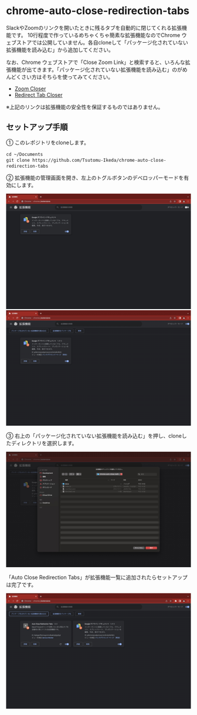 # chrome-auto-close-redirection-tabs

SlackやZoomのリンクを開いたときに残るタブを自動的に閉じてくれる拡張機能です。
10行程度で作っているめちゃくちゃ簡素な拡張機能なのでChrome ウェブストアでは公開していません。各自cloneして「パッケージ化されていない拡張機能を読み込む」から追加してください。

なお、Chrome ウェブストアで「Close Zoom Link」と検索すると、いろんな拡張機能が出てきます。「パッケージ化されていない拡張機能を読み込む」のがめんどくさい方はそちらを使ってみてください。

- [Zoom Closer](https://chrome.google.com/webstore/detail/zoom-closer/appjbedfhcmpknanmbndpojcllfaemal?hl=ja)
- [Redirect Tab Closer](https://chrome.google.com/webstore/detail/redirect-tab-closer/fdffoepgfafohjnlmdeaekigejifenpd?hl=ja)

※上記のリンクは拡張機能の安全性を保証するものではありません。

## セットアップ手順

① このレポジトリをcloneします。

```
cd ~/Documents
git clone https://github.com/Tsutomu-Ikeda/chrome-auto-close-redirection-tabs
```

② 拡張機能の管理画面を開き、左上のトグルボタンのデベロッパーモードを有効にします。

![image](docs/assets/extensions-initial-state.png)
![image](docs/assets/extensions-developer-mode-enabled.png)

③ 右上の「パッケージ化されていない拡張機能を読み込む」を押し、cloneしたディレクトリを選択します。

![image](docs/assets/extensions-select-directory.png)

「Auto Close Redirection Tabs」が拡張機能一覧に追加されたらセットアップは完了です。

![image](docs/assets/extensions-extension-loaded.png)

